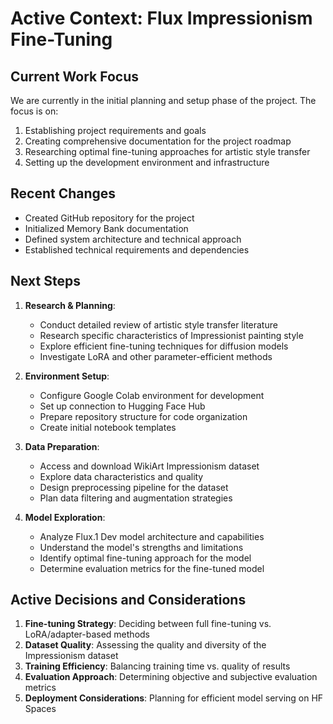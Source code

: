 # Active Context: Flux Impressionism Fine-Tuning

## Current Work Focus
We are currently in the initial planning and setup phase of the project. The focus is on:

1. Establishing project requirements and goals
2. Creating comprehensive documentation for the project roadmap
3. Researching optimal fine-tuning approaches for artistic style transfer
4. Setting up the development environment and infrastructure

## Recent Changes
- Created GitHub repository for the project
- Initialized Memory Bank documentation
- Defined system architecture and technical approach
- Established technical requirements and dependencies

## Next Steps
1. **Research & Planning**:
   - Conduct detailed review of artistic style transfer literature
   - Research specific characteristics of Impressionist painting style
   - Explore efficient fine-tuning techniques for diffusion models
   - Investigate LoRA and other parameter-efficient methods

2. **Environment Setup**:
   - Configure Google Colab environment for development
   - Set up connection to Hugging Face Hub
   - Prepare repository structure for code organization
   - Create initial notebook templates

3. **Data Preparation**:
   - Access and download WikiArt Impressionism dataset
   - Explore data characteristics and quality
   - Design preprocessing pipeline for the dataset
   - Plan data filtering and augmentation strategies

4. **Model Exploration**:
   - Analyze Flux.1 Dev model architecture and capabilities
   - Understand the model's strengths and limitations
   - Identify optimal fine-tuning approach for the model
   - Determine evaluation metrics for the fine-tuned model

## Active Decisions and Considerations
1. **Fine-tuning Strategy**: Deciding between full fine-tuning vs. LoRA/adapter-based methods
2. **Dataset Quality**: Assessing the quality and diversity of the Impressionism dataset
3. **Training Efficiency**: Balancing training time vs. quality of results
4. **Evaluation Approach**: Determining objective and subjective evaluation metrics
5. **Deployment Considerations**: Planning for efficient model serving on HF Spaces 